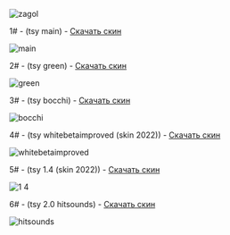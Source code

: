 ![zagol](https://github.com/user-attachments/assets/0a2832f2-a5f1-49db-9f51-2d73480094a0)

1# - (tsy main) - [Скачать скин](https://github.com/HaCkErToP-png/Merami-Skins/releases/download/skin/-.NM.tsyNya.2.0.main.osk)

![main](https://github.com/user-attachments/assets/6870d2a6-3c5a-4b87-9a59-630833ef93d0)

2# - (tsy green) - [Скачать скин](https://github.com/HaCkErToP-png/Merami-Skins/releases/download/skin/-.NM.tsyNya.2.0.green.osk)

![green](https://github.com/user-attachments/assets/1c48aaad-c5f0-42e7-94ae-24c618a6a877)

3# - (tsy bocchi) - [Скачать скин](https://github.com/HaCkErToP-png/Merami-Skins/releases/download/skin/-.NM.tsyNya.2.1.bocchi.osk)

![bocchi](https://github.com/user-attachments/assets/e965b12c-ad2b-4306-ae6d-cf68240ffd9b)

4# - (tsy whitebetaimproved (skin 2022)) - [Скачать скин](https://github.com/HaCkErToP-png/Merami-Skins/releases/download/skin/whitebetaimproved.osk)

![whitebetaimproved](https://github.com/user-attachments/assets/eda15bcc-80da-4868-972c-43c984d99e55)

5# - (tsy 1.4 (skin 2022)) - [Скачать скин](https://github.com/HaCkErToP-png/Merami-Skins/releases/download/skin/-.NM.tsyNya.1.4.osk)

![1 4](https://github.com/user-attachments/assets/b61087ad-be48-4c89-9eb7-ac255de516aa)

6# - (tsy 2.0 hitsounds) - [Скачать скин](https://github.com/HaCkErToP-png/Merami-Skins/releases/download/skin/-.NM.tsyNya.2.0.hitsounds.osk)

![hitsounds](https://github.com/user-attachments/assets/88b98c39-dacc-48f7-81b0-aa62edd6a910)
